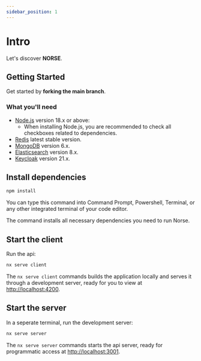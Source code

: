 ```yaml
---
sidebar_position: 1
---
```


# Intro

Let's discover **NORSE**.

## Getting Started

Get started by **forking the main branch**.

### What you'll need

- [Node.js](https://nodejs.org/en/download/) version 18.x or above:
  - When installing Node.js, you are recommended to check all checkboxes related to dependencies.
- [Redis](https://redis.io/download/) latest stable version.
- [MongoDB](https://www.mongodb.com/download-center/community/releases) version 6.x.
- [Elasticsearch](https://www.elastic.co/downloads/elasticsearch) version 8.x.
- [Keycloak](https://www.keycloak.org/downloads) version 21.x.

## Install dependencies

```bash
npm install
```

You can type this command into Command Prompt, Powershell, Terminal, or any other integrated terminal of your code editor.

The command installs all necessary dependencies you need to run Norse.

## Start the client

Run the api:

```bash
nx serve client
```

The `nx serve client` commands builds the application locally and serves it through a development server, ready for you to view at [http://localhost:4200](http://localhost:4200).

## Start the server

In a seperate terminal, run the development server:

```bash
nx serve server
```

The `nx serve server` commands starts the api server, ready for programmatic access at [http://localhost:3001](http://localhost:3001).
